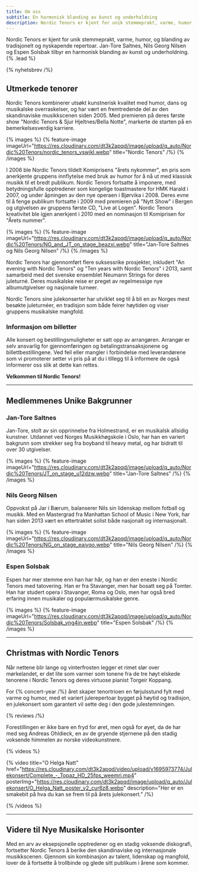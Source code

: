 ```yaml
---
title: Om oss
subtitle: En harmonisk blanding av kunst og underholdning
description: Nordic Tenors er kjent for unik stemmeprakt, varme, humor, og blanding av tradisjonelt og nyskapende repertoar. Jan-Tore Saltnes, Nils Georg Nilsen og Espen Solsbak tilbyr en harmonisk blanding av kunst og underholdning.
---
```


Nordic Tenors er kjent for unik stemmeprakt, varme, humor, og blanding av tradisjonelt og nyskapende repertoar. Jan-Tore Saltnes, Nils Georg Nilsen og Espen Solsbak tilbyr en harmonisk blanding av kunst og underholdning. {% .lead %}

{% nyhetsbrev /%}

## Utmerkede tenorer

Nordic Tenors kombinerer utsøkt kunstnerisk kvalitet med humor, dans og musikalske overraskelser, og har vært en fremtredende del av den skandinaviske musikkscenen siden 2005. Med premieren på deres første show "Nordic Tenors & Sjur Hjeltnes/Bella Notte", markerte de starten på en bemerkelsesverdig karriere.

{% images %}
{% feature-image imageUrl="https://res.cloudinary.com/dt3k2apqd/image/upload/q_auto/Nordic%20Tenors/nordic_tenors_vswjkl.webp" title="Nordic Tenors" /%}
{% /images %}

I 2006 ble Nordic Tenors tildelt Komiprisens "årets nykommer", en pris som anerkjente gruppens innflytelse med bruk av humor for å nå ut med klassisk musikk til et bredt publikum. Nordic Tenors fortsatte å imponere, med betydningsfulle opptredener som kongelige toastmastere for HMK Harald i 2007, og under åpningen av den nye operaen i Bjørvika i 2008. Deres evne til å fenge publikum fortsatte i 2009 med premieren på "Nytt Show" i Bergen og utgivelsen av gruppens første CD, "Live at Logen". Nordic Tenors kreativitet ble igjen anerkjent i 2010 med en nominasjon til Komiprisen for "Årets nummer".

{% images %}
{% feature-image imageUrl="https://res.cloudinary.com/dt3k2apqd/image/upload/q_auto/Nordic%20Tenors/NG_and_JT_on_stage_beazxi.webp" title="Jan-Tore Saltnes og Nils Georg Nilsen" /%}
{% /images %}

Nordic Tenors har gjennomført flere suksessrike prosjekter, inkludert "An evening with Nordic Tenors" og "Ten years with Nordic Tenors" i 2013, samt samarbeid med det svenske ensemblet Neumann Strings for deres juleturné. Deres musikalske reise er preget av regelmessige nye albumutgivelser og nasjonale turneer.

Nordic Tenors sine julekonserter har utviklet seg til å bli en av Norges mest besøkte juleturnéer, en tradisjon som både feirer høytiden og viser gruppens musikalske mangfold.

### Informasjon om billetter

Alle konsert og bestillingsmuligheter er satt opp av arrangøren. Arrangør er selv ansvarlig for gjennomføringen og betalingstransaksjonene og billettbestillingene. Ved feil eller mangler i forbindelse med leverandørene som vi promoterer setter vi pris på at du i tillegg til å informere de også informerer oss slik at dette kan rettes.

**Velkommen til Nordic Tenors!**

---

## Medlemmenes Unike Bakgrunner

### Jan-Tore Saltnes

Jan-Tore, stolt av sin opprinnelse fra Holmestrand, er en musikalsk allsidig kunstner. Utdannet ved Norges Musikkhøgskole i Oslo, har han en variert bakgrunn som strekker seg fra boyband til heavy metal, og har bidratt til over 30 utgivelser.

{% images %}
{% feature-image imageUrl="https://res.cloudinary.com/dt3k2apqd/image/upload/q_auto/Nordic%20Tenors/JT_on_stage_u12dzw.webp" title="Jan-Tore Saltnes" /%}
{% /images %}

### Nils Georg Nilsen

Oppvokst på Jar i Bærum, balanserer Nils sin lidenskap mellom fotball og musikk. Med en Mastergrad fra Manhattan School of Music i New York, har han siden 2013 vært en ettertraktet solist både nasjonalt og internasjonalt.

{% images %}
{% feature-image imageUrl="https://res.cloudinary.com/dt3k2apqd/image/upload/q_auto/Nordic%20Tenors/NG_on_stage_eajyqo.webp" title="Nils Georg Nilsen" /%}
{% /images %}

### Espen Solsbak

Espen har mer stemme enn han har hår, og han er den eneste i Nordic Tenors med tatovering. Han er fra Stavanger, men har bosatt seg på Tomter. Han har studert opera i Stavanger, Roma og Oslo, men har også bred erfaring innen musikaler og populærmusikalske genre.

{% images %}
{% feature-image imageUrl="https://res.cloudinary.com/dt3k2apqd/image/upload/q_auto/Nordic%20Tenors/Solsbak_yng4in.webp" title="Espen Solsbak" /%}
{% /images %}

---

## Christmas with Nordic Tenors

Når nettene blir lange og vinterfrosten legger et rimet slør over mørkelandet, er det lite som varmer som tonene fra de tre høyt elskede tenorene i Nordic Tenors og deres virtuose pianist Torgeir Koppang.

For {% concert-year /%} året skaper tenortrioen en førjulsstund fylt med varme og humor, med et variert julerepertoar bygget på høytid og tradisjon, en julekonsert som garantert vil sette deg i den gode julestemningen.

{% reviews /%}

Forestillingen er ikke bare en fryd for øret, men også for øyet, da de har med seg Andreas Ohldieck, en av de gryende stjernene på den stadig voksende himmelen av norske videokunstnere.

{% videos %}

{% video title="O Helga Natt" href="https://res.cloudinary.com/dt3k2apqd/video/upload/v1695973774/Julekonsert/Complete_-_Topaz_HD_25fps_weemri.mp4" posterImg="https://res.cloudinary.com/dt3k2apqd/image/upload/q_auto/Julekonsert/O_Helga_Natt_poster_v2_cur6z8.webp" description="Her er en smakebit på hva du kan se frem til på årets julekonsert." /%}

{% /videos %}

---

## Videre til Nye Musikalske Horisonter

Med en arv av eksepsjonelle opptredener og en stadig voksende diskografi, fortsetter Nordic Tenors å berike den skandinaviske og internasjonale musikkscenen. Gjennom sin kombinasjon av talent, lidenskap og mangfold, lover de å fortsette å trollbinde og glede sitt publikum i årene som kommer.
